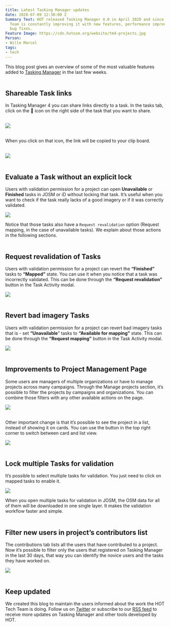 ```yaml
---
title: Latest Tasking Manager updates
date: 2020-07-09 12:30:00 Z
Summary Text: HOT released Tasking Manager 4.0 in April 2020 and since then the Tech
  Team is constantly improving it with new features, performance improvements and
  bug fixes.
Feature Image: https://cdn.hotosm.org/website/tm4-projects.jpg
Person:
- Wille Marcel
tags:
- tech
---
```


​​This blog post gives an overview of some of the most valuable features added to [Tasking Manager](https://tasks.hotosm.org/) in the last few weeks.<br><br>

## Shareable Task links

In Tasking Manager 4 you can share links directly to a task. In the tasks tab, click on the 🔗 icon on the right side of the task that you want to share.
<br><br>

![](https://cdn.hotosm.org/website/tm4-task-link.jpeg)
<br><br>

When you click on that icon, the link will be copied to your clip board.
<br><br>

![](https://cdn.hotosm.org/website/tm4-task-link.gif)
<br><br>

## Evaluate a Task without an explicit lock

Users with validation permission for a project can open **Unavailable** or **Finished** tasks in JOSM or iD without locking that task. It’s useful when you want to check if the task really lacks of a good imagery or if it was correctly validated.

![](https://cdn.hotosm.org/website/tm4-open-task.png)

Notice that those tasks also have a  `Request revalidation`  option (Request mapping, in the case of unavailable tasks). We explain about those actions in the following sections.<br><br>

## Request revalidation of Tasks

Users with validation permission for a project can revert the **“Finished”** tasks to **“Mapped”** state. You can use it when you notice that a task was incorrectly validated. This can be done through the **“Request revalidation”** button in the Task Activity modal.

![](https://cdn.hotosm.org/website/tm4-revalidation.gif)
<br><br>

## Revert bad imagery Tasks

Users with validation permission for a project can revert bad imagery tasks that  is - set **“Unavailable**” tasks to **“Available for mapping”** state. This can be done through the **“Request mapping”** button in the Task Activity modal.

![](https://cdn.hotosm.org/website/tm4-remapping.gif)
<br><br>

## Improvements to Project Management Page

Some users are managers of multiple organizations or have to manage projects across many campaigns. Through the Manage projects section, it’s possible to filter the projects by campaigns and organizations. You can combine those filters with any other available actions on the page.

![](https://cdn.hotosm.org/website/tm4-manage-projects.png)
<br><br>

Other important change is that it’s possible to see the project in a list, instead of showing it on cards. You can use the button in the top right corner to switch between card and list view.

![](https://cdn.hotosm.org/website/tm4-list-view.gif)
<br><br>

## Lock multiple Tasks for validation

It’s possible to select multiple tasks for validation. You just need to click on mapped tasks to enable it.

![](https://cdn.hotosm.org/website/tm4-multipleSelection.gif)

When you open multiple tasks for validation in JOSM, the OSM data for all of them will be downloaded in one single layer. It makes the validation workflow faster and simple.<br><br>

## Filter new users in project’s contributors list

The contributions tab lists all the users that have contributed to a project. Now it’s possible to filter only the users that registered on Tasking Manager in the last 30 days, that way you can identify the novice users and the tasks they have worked on.

![](https://cdn.hotosm.org/website/tm4-newusers.gif)
<br><br>

## Keep updated

We created this blog to maintain the users informed about the work the HOT Tech Team is doing. Follow us on [Twitter](https://twitter.com/hotosm_tech) or subscribe to our [RSS feed](/feed/tech-blog.xml) to receive more updates on Tasking Manager and other tools developed by HOT.
